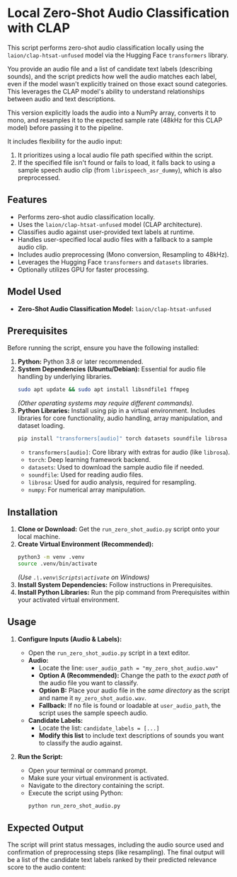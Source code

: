 # Local Zero-Shot Audio Classification with CLAP

This script performs zero-shot audio classification locally using the `laion/clap-htsat-unfused` model via the Hugging Face `transformers` library.

You provide an audio file and a list of candidate text labels (describing sounds), and the script predicts how well the audio matches each label, even if the model wasn't explicitly trained on those exact sound categories. This leverages the CLAP model's ability to understand relationships between audio and text descriptions.

This version explicitly loads the audio into a NumPy array, converts it to mono, and resamples it to the expected sample rate (48kHz for this CLAP model) before passing it to the pipeline.

It includes flexibility for the audio input:
1.  It prioritizes using a local audio file path specified within the script.
2.  If the specified file isn't found or fails to load, it falls back to using a sample speech audio clip (from `librispeech_asr_dummy`), which is also preprocessed.

## Features

* Performs zero-shot audio classification locally.
* Uses the `laion/clap-htsat-unfused` model (CLAP architecture).
* Classifies audio against user-provided text labels at runtime.
* Handles user-specified local audio files with a fallback to a sample audio clip.
* Includes audio preprocessing (Mono conversion, Resampling to 48kHz).
* Leverages the Hugging Face `transformers` and `datasets` libraries.
* Optionally utilizes GPU for faster processing.

## Model Used

* **Zero-Shot Audio Classification Model:** `laion/clap-htsat-unfused`

## Prerequisites

Before running the script, ensure you have the following installed:

1.  **Python:** Python 3.8 or later recommended.
2.  **System Dependencies (Ubuntu/Debian):** Essential for audio file handling by underlying libraries.
    ```bash
    sudo apt update && sudo apt install libsndfile1 ffmpeg
    ```
    *(Other operating systems may require different commands).*
3.  **Python Libraries:** Install using pip in a virtual environment. Includes libraries for core functionality, audio handling, array manipulation, and dataset loading.
    ```bash
    pip install "transformers[audio]" torch datasets soundfile librosa numpy
    ```
    * `transformers[audio]`: Core library with extras for audio (like `librosa`).
    * `torch`: Deep learning framework backend.
    * `datasets`: Used to download the sample audio file if needed.
    * `soundfile`: Used for reading audio files.
    * `librosa`: Used for audio analysis, required for resampling.
    * `numpy`: For numerical array manipulation.

## Installation

1.  **Clone or Download:** Get the `run_zero_shot_audio.py` script onto your local machine.
2.  **Create Virtual Environment (Recommended):**
    ```bash
    python3 -m venv .venv
    source .venv/bin/activate
    ```
    *(Use `.\.venv\Scripts\activate` on Windows)*
3.  **Install System Dependencies:** Follow instructions in Prerequisites.
4.  **Install Python Libraries:** Run the pip command from Prerequisites within your activated virtual environment.

## Usage

1.  **Configure Inputs (Audio & Labels):**
    * Open the `run_zero_shot_audio.py` script in a text editor.
    * **Audio:**
        * Locate the line: `user_audio_path = "my_zero_shot_audio.wav"`
        * **Option A (Recommended):** Change the path to the *exact path* of the audio file you want to classify.
        * **Option B:** Place your audio file in the *same directory* as the script and name it `my_zero_shot_audio.wav`.
        * **Fallback:** If no file is found or loadable at `user_audio_path`, the script uses the sample speech audio.
    * **Candidate Labels:**
        * Locate the list: `candidate_labels = [...]`
        * **Modify this list** to include text descriptions of sounds you want to classify the audio against.

2.  **Run the Script:**
    * Open your terminal or command prompt.
    * Make sure your virtual environment is activated.
    * Navigate to the directory containing the script.
    * Execute the script using Python:
        ```bash
        python run_zero_shot_audio.py
        ```

## Expected Output

The script will print status messages, including the audio source used and confirmation of preprocessing steps (like resampling). The final output will be a list of the candidate text labels ranked by their predicted relevance score to the audio content: